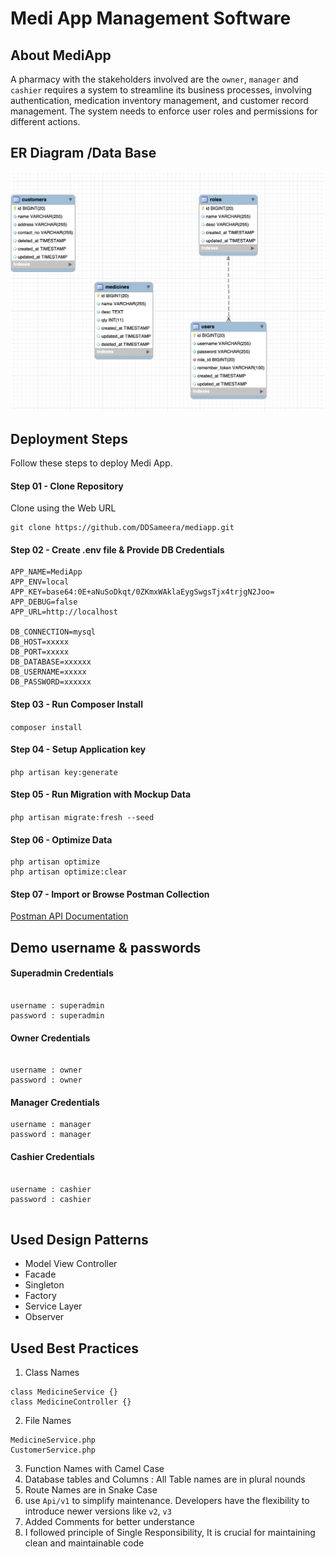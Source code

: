 # Medi App Management Software

## About MediApp

A pharmacy with the stakeholders involved are the `owner`, `manager` and `cashier` requires a system to streamline its business processes, involving authentication, medication inventory management, and customer record management. The system needs to enforce user roles and permissions for different actions.

## ER Diagram /Data Base

![alt text](er.png)

## Deployment Steps

Follow these steps to deploy Medi App.

#### Step 01 - Clone Repository

Clone using the Web URL

```
git clone https://github.com/DDSameera/mediapp.git
```

#### Step 02 - Create .env file & Provide DB Credentials

```
APP_NAME=MediApp
APP_ENV=local
APP_KEY=base64:0E+aNuSoDkqt/0ZKmxWAklaEygSwgsTjx4trjgN2Joo=
APP_DEBUG=false
APP_URL=http://localhost

DB_CONNECTION=mysql
DB_HOST=xxxxx
DB_PORT=xxxxx
DB_DATABASE=xxxxxx
DB_USERNAME=xxxxx
DB_PASSWORD=xxxxxx

```

#### Step 03 - Run Composer Install

`composer install`

#### Step 04 - Setup Application key

`php artisan key:generate`

#### Step 05 - Run Migration with Mockup Data

`php artisan migrate:fresh --seed`

#### Step 06 - Optimize Data

```
php artisan optimize
php artisan optimize:clear

```

#### Step 07 - Import or Browse Postman Collection

[Postman API Documentation](https://documenter.getpostman.com/view/33331372/2sA2xb7bYu)

## Demo username & passwords

#### Superadmin Credentials

```

username : superadmin
password : superadmin

```

#### Owner Credentials

```

username : owner
password : owner

```

#### Manager Credentials

```
username : manager
password : manager
```

#### Cashier Credentials

```

username : cashier
password : cashier


```

## Used Design Patterns

-   Model View Controller
-   Facade
-   Singleton
-   Factory
-   Service Layer
-   Observer

## Used Best Practices

1. Class Names

```
class MedicineService {}
class MedicineController {}
```

2. File Names

```
MedicineService.php
CustomerService.php
```

3. Function Names with Camel Case
4. Database tables and Columns : All Table names are in plural nounds
5. Route Names are in Snake Case
6. use `Api/v1` to simplify maintenance. Developers have the flexibility to introduce newer versions like `v2`, `v3`
7. Added Comments for better understance
8. I followed principle of Single Responsibility, It is crucial for maintaining clean and maintainable code

